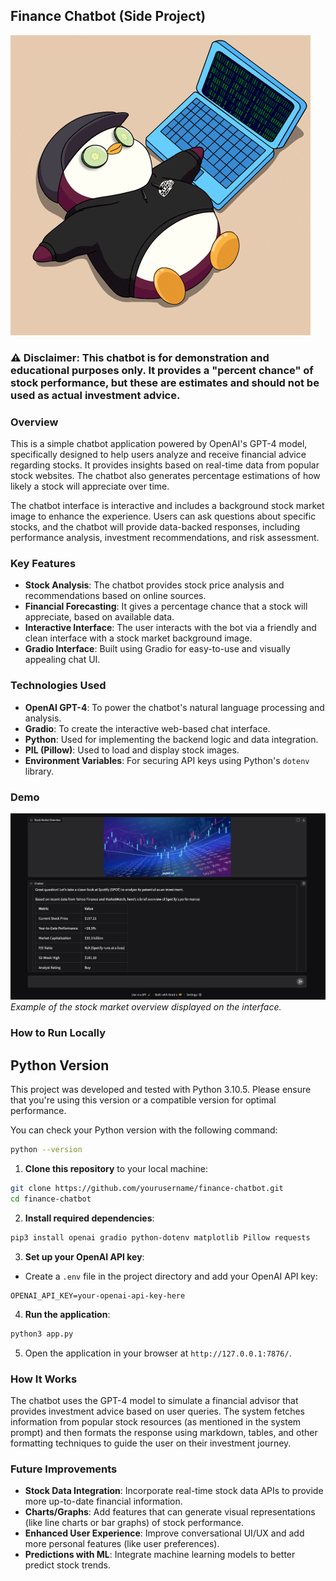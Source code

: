 ## Finance Chatbot (Side Project)

![Tired Penguin](./tired_penguin.gif)

### ⚠️ Disclaimer: This chatbot is for demonstration and educational purposes only. It provides a "percent chance" of stock performance, but these are estimates and should not be used as actual investment advice.
 
### Overview
This is a simple chatbot application powered by OpenAI's GPT-4 model, specifically designed to help users analyze and receive financial advice regarding stocks. It provides insights based on real-time data from popular stock websites. The chatbot also generates percentage estimations of how likely a stock will appreciate over time.
 
The chatbot interface is interactive and includes a background stock market image to enhance the experience. Users can ask questions about specific stocks, and the chatbot will provide data-backed responses, including performance analysis, investment recommendations, and risk assessment. 
 
### Key Features
- **Stock Analysis**: The chatbot provides stock price analysis and recommendations based on online sources.
- **Financial Forecasting**: It gives a percentage chance that a stock will appreciate, based on available data.
- **Interactive Interface**: The user interacts with the bot via a friendly and clean interface with a stock market background image.
- **Gradio Interface**: Built using Gradio for easy-to-use and visually appealing chat UI.
 
### Technologies Used
- **OpenAI GPT-4**: To power the chatbot's natural language processing and analysis.
- **Gradio**: To create the interactive web-based chat interface.
- **Python**: Used for implementing the backend logic and data integration.
- **PIL (Pillow)**: Used to load and display stock images.
- **Environment Variables**: For securing API keys using Python's `dotenv` library.
 
### Demo

![Stock Market Image](./demo.png)  
*Example of the stock market overview displayed on the interface.*

### How to Run Locally

## Python Version

This project was developed and tested with Python 3.10.5. Please ensure that you're using this version or a compatible version for optimal performance.

You can check your Python version with the following command:

```bash
python --version
```

1. **Clone this repository** to your local machine:
```bash
git clone https://github.com/yourusername/finance-chatbot.git
cd finance-chatbot
```


2. **Install required dependencies**:
```bash
pip3 install openai gradio python-dotenv matplotlib Pillow requests
```
 
3. **Set up your OpenAI API key**:
- Create a `.env` file in the project directory and add your OpenAI API key:
```
OPENAI_API_KEY=your-openai-api-key-here
```
 
4. **Run the application**:
```bash
python3 app.py
```

5. Open the application in your browser at `http://127.0.0.1:7876/`.


### How It Works
The chatbot uses the GPT-4 model to simulate a financial advisor that provides investment advice based on user queries. The system fetches information from popular stock resources (as mentioned in the system prompt) and then formats the response using markdown, tables, and other formatting techniques to guide the user on their investment journey.


### Future Improvements
- **Stock Data Integration**: Incorporate real-time stock data APIs to provide more up-to-date financial information.
- **Charts/Graphs**: Add features that can generate visual representations (like line charts or bar graphs) of stock performance.
- **Enhanced User Experience**: Improve conversational UI/UX and add more personal features (like user preferences).
- **Predictions with ML**: Integrate machine learning models to better predict stock trends.
